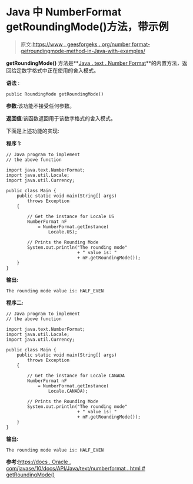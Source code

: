 # Java 中 NumberFormat getRoundingMode()方法，带示例

> 原文:[https://www . geesforgeks . org/number format-getroundingmode-method-in-Java-with-examples/](https://www.geeksforgeeks.org/numberformat-getroundingmode-method-in-java-with-examples/)

**getRoundingMode()** 方法是**[Java . text . Number Format](https://www.geeksforgeeks.org/numberformat-class-java/)**的内置方法，返回给定数字格式中正在使用的舍入模式。

**语法** :

```
public RoundingMode getRoundingMode()
```

**参数**:该功能不接受任何参数。

**返回值**:该函数返回用于该数字格式的舍入模式。

下面是上述功能的实现:

**程序 1:**

```
// Java program to implement
// the above function

import java.text.NumberFormat;
import java.util.Locale;
import java.util.Currency;

public class Main {
    public static void main(String[] args)
        throws Exception
    {

        // Get the instance for Locale US
        NumberFormat nF
            = NumberFormat.getInstance(
                Locale.US);

        // Prints the Rounding Mode
        System.out.println("The rounding mode"
                           + " value is: "
                           + nF.getRoundingMode());
    }
}
```

**输出:**

```
The rounding mode value is: HALF_EVEN

```

**程序二:**

```
// Java program to implement
// the above function

import java.text.NumberFormat;
import java.util.Locale;
import java.util.Currency;

public class Main {
    public static void main(String[] args)
        throws Exception
    {

        // Get the instance for Locale CANADA
        NumberFormat nF
            = NumberFormat.getInstance(
                Locale.CANADA);

        // Prints the Rounding Mode
        System.out.println("The rounding mode"
                           + " value is: "
                           + nF.getRoundingMode());
    }
}
```

**输出:**

```
The rounding mode value is: HALF_EVEN

```

**参考:**[https://docs . Oracle . com/javase/10/docs/API/Java/text/numberformat . html # getRoundingMode()](https://docs.oracle.com/javase/10/docs/api/java/text/NumberFormat.html#getRoundingMode())